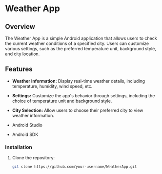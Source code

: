 # Weather App

## Overview

The Weather App is a simple Android application that allows users to check the current weather conditions of a specified city. Users can customize various settings, such as the preferred temperature unit, background style, and city location.

## Features

- **Weather Information:** Display real-time weather details, including temperature, humidity, wind speed, etc.
- **Settings:** Customize the app's behavior through settings, including the choice of temperature unit and background style.
- **City Selection:** Allow users to choose their preferred city to view weather information.


- Android Studio
- Android SDK

### Installation

1. Clone the repository:

   ```bash
   git clone https://github.com/your-username/WeatherApp.git
